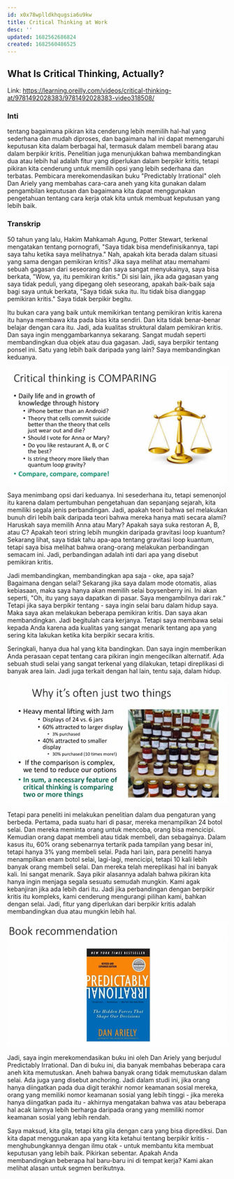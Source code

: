 ```yaml
---
id: x0x78wplldkhqugsia6u9kw
title: Critical Thinking at Work
desc: ''
updated: 1682562686824
created: 1682560486525
---
```


## What Is Critical Thinking,  Actually?

Link: <https://learning.oreilly.com/videos/critical-thinking-at/9781492028383/9781492028383-video318508/>

### Inti

tentang bagaimana pikiran kita cenderung lebih memilih hal-hal yang sederhana dan mudah diproses, dan bagaimana hal ini dapat memengaruhi keputusan kita dalam berbagai hal, termasuk dalam membeli barang atau dalam berpikir kritis. Penelitian juga menunjukkan bahwa membandingkan dua atau lebih hal adalah fitur yang diperlukan dalam berpikir kritis, tetapi pikiran kita cenderung untuk memilih opsi yang lebih sederhana dan terbatas. Pembicara merekomendasikan buku "Predictably Irrational" oleh Dan Ariely yang membahas cara-cara aneh yang kita gunakan dalam pengambilan keputusan dan bagaimana kita dapat menggunakan pengetahuan tentang cara kerja otak kita untuk membuat keputusan yang lebih baik.

### Transkrip

50 tahun yang lalu, Hakim Mahkamah Agung, Potter Stewart, terkenal mengatakan tentang pornografi, "Saya tidak bisa mendefinisikannya, tapi saya tahu ketika saya melihatnya." Nah, apakah kita berada dalam situasi yang sama dengan pemikiran kritis? Jika saya melihat atau memahami sebuah gagasan dari seseorang dan saya sangat menyukainya, saya bisa berkata, "Wow, ya, itu pemikiran kritis." Di sisi lain, jika ada gagasan yang saya tidak peduli, yang dipegang oleh seseorang, apakah baik-baik saja bagi saya untuk berkata, "Saya tidak suka itu. Itu tidak bisa dianggap pemikiran kritis." Saya tidak berpikir begitu.

Itu bukan cara yang baik untuk memikirkan tentang pemikiran kritis karena itu hanya membawa kita pada bias kita sendiri. Dan kita tidak benar-benar belajar dengan cara itu. Jadi, ada kualitas struktural dalam pemikiran kritis. Dan saya ingin menggambarkannya sekarang. Sangat mudah seperti membandingkan dua objek atau dua gagasan. Jadi, saya berpikir tentang ponsel ini. Satu yang lebih baik daripada yang lain? Saya membandingkan keduanya.

![critical thingking is comparing](assets/20230427092500.png)

Saya menimbang opsi dari keduanya. Ini sesederhana itu, tetapi semenonjol itu karena dalam pertumbuhan pengetahuan dan sepanjang sejarah, kita memiliki segala jenis perbandingan. Jadi, apakah teori bahwa sel melakukan bunuh diri lebih baik daripada teori bahwa mereka hanya mati secara alami? Haruskah saya memilih Anna atau Mary? Apakah saya suka restoran A, B, atau C? Apakah teori string lebih mungkin daripada gravitasi loop kuantum? Sekarang lihat, saya tidak tahu apa-apa tentang gravitasi loop kuantum, tetapi saya bisa melihat bahwa orang-orang melakukan perbandingan semacam ini. Jadi, perbandingan adalah inti dari apa yang disebut pemikiran kritis.

Jadi membandingkan, membandingkan apa saja - oke, apa saja? Bagaimana dengan selai? Sekarang jika saya dalam mode otomatis, alias kebiasaan, maka saya hanya akan memilih selai boysenberry ini. Ini akan seperti, "Oh, itu yang saya dapatkan di pasar. Saya mengambilnya dari rak." Tetapi jika saya berpikir tentang - saya ingin selai baru dalam hidup saya. Maka saya akan melakukan beberapa pemikiran kritis. Dan saya akan membandingkan. Jadi begitulah cara kerjanya. Tetapi saya membawa selai kepada Anda karena ada kualitas yang sangat menarik tentang apa yang sering kita lakukan ketika kita berpikir secara kritis.

Seringkali, hanya dua hal yang kita bandingkan. Dan saya ingin memberikan Anda perasaan cepat tentang cara pikiran ingin mengecilkan alternatif. Ada sebuah studi selai yang sangat terkenal yang dilakukan, tetapi direplikasi di banyak area lain. Jadi juga terkait dengan hal lain, tentu saja, dalam hidup.

![why is often just two things](assets/20230427093005.png)

Tetapi para peneliti ini melakukan penelitian dalam dua pengaturan yang berbeda. Pertama, pada suatu hari di pasar, mereka menampilkan 24 botol selai. Dan mereka meminta orang untuk mencoba, orang bisa mencicipi. Kemudian orang dapat membeli atau tidak membeli, dan sebagainya. Dalam kasus itu, 60% orang sebenarnya tertarik pada tampilan yang besar ini, tetapi hanya 3% yang membeli selai. Pada hari lain, para peneliti hanya menampilkan enam botol selai, lagi-lagi, mencicipi, tetapi 10 kali lebih banyak orang membeli selai. Dan mereka telah mereplikasi hal ini banyak kali. Ini sangat menarik. Saya pikir alasannya adalah bahwa pikiran kita hanya ingin menjaga segala sesuatu semudah mungkin. Kami agak kebanjiran jika ada lebih dari itu. Jadi jika perbandingan dengan berpikir kritis itu kompleks, kami cenderung mengurangi pilihan kami, bahkan dengan selai. Jadi, fitur yang diperlukan dari berpikir kritis adalah membandingkan dua atau mungkin lebih hal.

![book recommendation](assets/20230427093110.png)

Jadi, saya ingin merekomendasikan buku ini oleh Dan Ariely yang berjudul Predictably Irrational. Dan di buku ini, dia banyak membahas beberapa cara aneh kita memutuskan. Aneh bahwa banyak orang tidak memutuskan dalam selai. Ada juga yang disebut anchoring. Jadi dalam studi ini, jika orang hanya diingatkan pada dua digit terakhir nomor keamanan sosial mereka, orang yang memiliki nomor keamanan sosial yang lebih tinggi - jika mereka hanya diingatkan pada itu - akhirnya mengatakan bahwa vas atau beberapa hal acak lainnya lebih berharga daripada orang yang memiliki nomor keamanan sosial yang lebih rendah.

Saya maksud, kita gila, tetapi kita gila dengan cara yang bisa diprediksi. Dan kita dapat menggunakan apa yang kita ketahui tentang berpikir kritis - menghubungkannya dengan ilmu otak - untuk membantu kita membuat keputusan yang lebih baik. Pikirkan sebentar. Apakah Anda membandingkan beberapa hal baru-baru ini di tempat kerja? Kami akan melihat alasan untuk segmen berikutnya.
